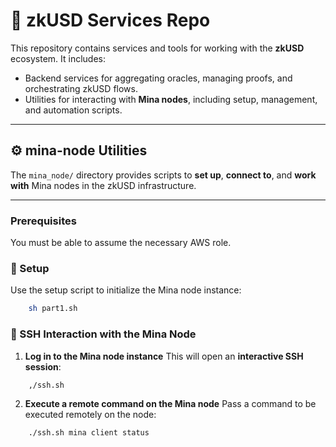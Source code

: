 # 💸 zkUSD Services Repo

This repository contains services and tools for working with the **zkUSD** ecosystem. It includes:
- Backend services for aggregating oracles, managing proofs, and orchestrating zkUSD flows.
- Utilities for interacting with **Mina nodes**, including setup, management, and automation scripts.

---

## ⚙️ mina-node Utilities

The `mina_node/` directory provides scripts to **set up**, **connect to**, and **work with** Mina nodes in the zkUSD infrastructure.

---
### Prerequisites

You must be able to assume the necessary AWS role.

### 🚀 Setup

Use the setup script to initialize the Mina node instance:

```bash
    sh part1.sh
```

### 🔐 SSH Interaction with the Mina Node

1. **Log in to the Mina node instance**
   This will open an **interactive SSH session**:

```bash
    ,/ssh.sh
```


2. **Execute a remote command on the Mina node**
   Pass a command to be executed remotely on the node:

```bash
    ./ssh.sh mina client status
```
